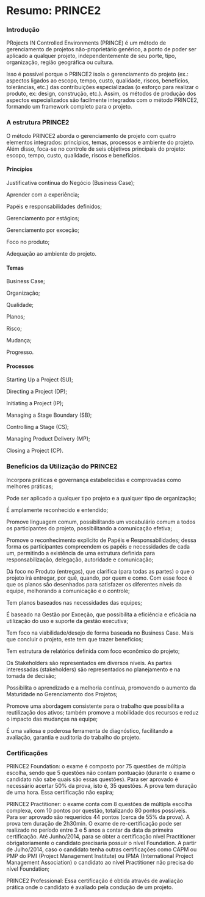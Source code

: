 # Resumo: PRINCE2 

<h3>Introdução</h3>

PRojects IN Controlled Environments (PRINCE) é um método de gerenciamento de projetos não-proprietário genérico, a ponto de poder ser aplicado a qualquer projeto, independentemente de seu porte, tipo, organização, região geográfica ou cultura.

Isso é possível porque o PRINCE2 isola o gerenciamento do projeto (ex.: aspectos ligados ao escopo, tempo, custo, qualidade, riscos, benefícios, tolerâncias, etc.) das contribuições especializadas (o esforço para realizar o produto, ex: design, construção, etc.). Assim, os métodos de produção dos aspectos especializados são facilmente integrados com o método PRINCE2, formando um framework completo para o projeto.

<h3>A estrutura PRINCE2</h3>
O método PRINCE2 aborda o gerenciamento de projeto com quatro elementos integrados: princípios, temas, processos e ambiente do projeto. Além disso, foca-se no controle de seis objetivos principais do projeto: escopo, tempo, custo, qualidade, riscos e benefícios.

<h4>Princípios</h4>

Justificativa contínua do Negócio (Business Case);

Aprender com a experiência;

Papéis e responsabilidades definidos;

Gerenciamento por estágios;

Gerenciamento por exceção;

Foco no produto;

Adequação ao ambiente do projeto.

<h4>Temas</h4>

Business Case;

Organização;

Qualidade;

Planos;

Risco;

Mudança;

Progresso.

<h4>Processos</h4>

Starting Up a Project (SU);

Directing a Project (DP);

Initiating a Project (IP);

Managing a Stage Boundary (SB);

Controlling a Stage (CS);

Managing Product Delivery (MP);

Closing a Project (CP).

<h3>Benefícios da Utilização do PRINCE2</h3>

Incorpora práticas e governança estabelecidas e comprovadas como melhores práticas;

Pode ser aplicado a qualquer tipo projeto e a qualquer tipo de organização;

É amplamente reconhecido e entendido;

Promove linguagem comum, possibilitando um vocabulário comum a todos os participantes do projeto, possibilitando a comunicação efetiva;

Promove o reconhecimento explícito de Papéis e Responsabilidades; dessa forma os participantes compreendem os papéis e necessidades de cada um, permitindo a existência de uma estrutura definida para responsabilização, delegação, autoridade e comunicação;

Dá foco no Produto (entregas), que clarifica (para todas as partes) o que o projeto irá entregar, por quê, quando, por quem e como. Com esse foco é que os planos são desenhados para satisfazer os diferentes níveis da equipe, melhorando a comunicação e o controle;

Tem planos baseados nas necessidades das equipes;

É baseado na Gestão por Exceção, que possibilita a eficiência e eficácia na utilização do uso e suporte da gestão executiva;

Tem foco na viabilidade/desejo de forma baseada no Business Case. Mais que concluir o projeto, este tem que trazer benefícios;

Tem estrutura de relatórios definida com foco econômico do projeto;

Os Stakeholders são representados em diversos níveis. As partes interessadas (stakeholders) são representados no planejamento e na tomada de decisão;

Possibilita o aprendizado e a melhoria contínua, promovendo o aumento da Maturidade no Gerenciamento dos Projetos;

Promove uma abordagem consistente para o trabalho que possibilita a reutilização dos ativos; também promove a mobilidade dos recursos e reduz o impacto das mudanças na equipe;

É uma valiosa e poderosa ferramenta de diagnóstico, facilitando a avaliação, garantia e auditoria do trabalho do projeto.

<h3>Certificações</h3>

PRINCE2 Foundation: o exame é composto por 75 questões de múltipla escolha, sendo que 5 questões não contam pontuação (durante o exame o candidato não sabe quais são essas questões). Para ser aprovado é necessário acertar 50% da prova, isto é, 35 questões. A prova tem duração de uma hora. Essa certificação não expira;

PRINCE2 Practitioner: o exame conta com 8 questões de múltipla escolha complexa, com 10 pontos por questão, totalizando 80 pontos possíveis. Para ser aprovado são requeridos 44 pontos (cerca de 55% da prova). A prova tem duração de 2h30min. O exame de re-certificação pode ser realizado no período entre 3 e 5 anos a contar da data da primeira certificação. Até Junho/2014, para se obter a certificação nível Practitioner obrigatoriamente o candidato precisaria possuir o nível Foundation. A partir de Julho/2014, caso o candidato tenha outras certificações como CAPM ou PMP do PMI (Project Management Institute) ou IPMA (International Project Management Association) o candidato ao nível Practitioner não precisa do nível Foundation;

PRINCE2 Professional: Essa certificação é obtida através de avaliação prática onde o candidato é avaliado pela condução de um projeto.
